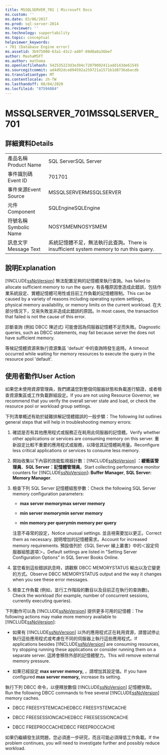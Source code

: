 ```yaml
---
title: MSSQLSERVER_701 | Microsoft Docs
ms.custom: ''
ms.date: 03/06/2017
ms.prod: sql-server-2014
ms.reviewer: ''
ms.technology: supportability
ms.topic: conceptual
helpviewer_keywords:
- 701 (Database Engine error)
ms.assetid: 3b975000-63a1-43c2-a40f-89d0a8a36bef
author: MashaMSFT
ms.author: mathoma
ms.openlocfilehash: 542535223d3e394c72079092411add143de61545
ms.sourcegitcommit: ad4d92dce894592a259721a1571b1d8736abacdb
ms.translationtype: MT
ms.contentlocale: zh-TW
ms.lasthandoff: 08/04/2020
ms.locfileid: "87594084"
---
```

# <a name="mssqlserver_701"></a><span data-ttu-id="43cff-102">MSSQLSERVER_701</span><span class="sxs-lookup"><span data-stu-id="43cff-102">MSSQLSERVER_701</span></span>
    
## <a name="details"></a><span data-ttu-id="43cff-103">詳細資料</span><span class="sxs-lookup"><span data-stu-id="43cff-103">Details</span></span>  
  
|||  
|-|-|  
|<span data-ttu-id="43cff-104">產品名稱</span><span class="sxs-lookup"><span data-stu-id="43cff-104">Product Name</span></span>|<span data-ttu-id="43cff-105">SQL Server</span><span class="sxs-lookup"><span data-stu-id="43cff-105">SQL Server</span></span>|  
|<span data-ttu-id="43cff-106">事件識別碼</span><span class="sxs-lookup"><span data-stu-id="43cff-106">Event ID</span></span>|<span data-ttu-id="43cff-107">701</span><span class="sxs-lookup"><span data-stu-id="43cff-107">701</span></span>|  
|<span data-ttu-id="43cff-108">事件來源</span><span class="sxs-lookup"><span data-stu-id="43cff-108">Event Source</span></span>|<span data-ttu-id="43cff-109">MSSQLSERVER</span><span class="sxs-lookup"><span data-stu-id="43cff-109">MSSQLSERVER</span></span>|  
|<span data-ttu-id="43cff-110">元件</span><span class="sxs-lookup"><span data-stu-id="43cff-110">Component</span></span>|<span data-ttu-id="43cff-111">SQLEngine</span><span class="sxs-lookup"><span data-stu-id="43cff-111">SQLEngine</span></span>|  
|<span data-ttu-id="43cff-112">符號名稱</span><span class="sxs-lookup"><span data-stu-id="43cff-112">Symbolic Name</span></span>|<span data-ttu-id="43cff-113">NOSYSMEM</span><span class="sxs-lookup"><span data-stu-id="43cff-113">NOSYSMEM</span></span>|  
|<span data-ttu-id="43cff-114">訊息文字</span><span class="sxs-lookup"><span data-stu-id="43cff-114">Message Text</span></span>|<span data-ttu-id="43cff-115">系統記憶體不足，無法執行此查詢。</span><span class="sxs-lookup"><span data-stu-id="43cff-115">There is insufficient system memory to run this query.</span></span>|  
  
## <a name="explanation"></a><span data-ttu-id="43cff-116">說明</span><span class="sxs-lookup"><span data-stu-id="43cff-116">Explanation</span></span>  
 [!INCLUDE[ssNoVersion](../../includes/ssnoversion-md.md)] <span data-ttu-id="43cff-117">無法配置足夠的記憶體來執行查詢。</span><span class="sxs-lookup"><span data-stu-id="43cff-117">has failed to allocate sufficient memory to run the query.</span></span> <span data-ttu-id="43cff-118">有各種原因會造成此錯誤，包括作業系統設定、實體記憶體可用性或目前工作負載的記憶體限制。</span><span class="sxs-lookup"><span data-stu-id="43cff-118">This can be caused by a variety of reasons including operating system settings, physical memory availability, or memory limits on the current workload.</span></span> <span data-ttu-id="43cff-119">在大部分情況下，交易失敗並非造成此錯誤的原因。</span><span class="sxs-lookup"><span data-stu-id="43cff-119">In most cases, the transaction that failed is not the cause of this error.</span></span>  
  
 <span data-ttu-id="43cff-120">診斷查詢 (例如 DBCC 陳述式) 可能會因為伺服器記憶體不足而失敗。</span><span class="sxs-lookup"><span data-stu-id="43cff-120">Diagnostic queries, such as DBCC statements, may fail because server the does not have sufficient memory.</span></span>  
  
 <span data-ttu-id="43cff-121">等候記憶體資源來執行資源集區 'default' 中的查詢時發生逾時。</span><span class="sxs-lookup"><span data-stu-id="43cff-121">A timeout occurred while waiting for memory resources to execute the query in the resource pool 'default'.</span></span>  
  
## <a name="user-action"></a><span data-ttu-id="43cff-122">使用者動作</span><span class="sxs-lookup"><span data-stu-id="43cff-122">User Action</span></span>  
 <span data-ttu-id="43cff-123">如果您未使用資源管理員，我們建議您對整個伺服器狀態和負載進行驗證，或者檢查資源集區或工作負載群組設定。</span><span class="sxs-lookup"><span data-stu-id="43cff-123">If you are not using Resource Governor, we recommend that you verify the overall server state and load, or check the resource pool or workload group settings.</span></span>  
  
 <span data-ttu-id="43cff-124">下列清單概述有助於疑難排解記憶體錯誤的一般步驟：</span><span class="sxs-lookup"><span data-stu-id="43cff-124">The following list outlines general steps that will help in troubleshooting memory errors:</span></span>  
  
1.  <span data-ttu-id="43cff-125">確認是否有其他應用程式或服務正在耗用此伺服器的記憶體。</span><span class="sxs-lookup"><span data-stu-id="43cff-125">Verify whether other applications or services are consuming memory on this server.</span></span> <span data-ttu-id="43cff-126">重新設定比較不重要的應用程式或服務，以降低其記憶體耗用量。</span><span class="sxs-lookup"><span data-stu-id="43cff-126">Reconfigure less critical applications or services to consume less memory.</span></span>  
  
2.  <span data-ttu-id="43cff-127">開始收集以下內容的效能監視器計數：[!INCLUDE[ssNoVersion](../../includes/ssnoversion-md.md)] **：緩衝區管理員**、**SQL Server：記憶體管理員**。</span><span class="sxs-lookup"><span data-stu-id="43cff-127">Start collecting performance monitor counters for [!INCLUDE[ssNoVersion](../../includes/ssnoversion-md.md)]**: Buffer Manager**, **SQL Server: Memory Manager**.</span></span>  
  
3.  <span data-ttu-id="43cff-128">檢查下列 SQL Server 記憶體組態參數：</span><span class="sxs-lookup"><span data-stu-id="43cff-128">Check the following SQL Server memory configuration parameters:</span></span>  
  
    -   <span data-ttu-id="43cff-129">**max server memory**</span><span class="sxs-lookup"><span data-stu-id="43cff-129">**max server memory**</span></span>  
  
    -   <span data-ttu-id="43cff-130">**min server memory**</span><span class="sxs-lookup"><span data-stu-id="43cff-130">**min server memory**</span></span>  
  
    -   <span data-ttu-id="43cff-131">**min memory per query**</span><span class="sxs-lookup"><span data-stu-id="43cff-131">**min memory per query**</span></span>  
  
     <span data-ttu-id="43cff-132">注意不尋常的設定，</span><span class="sxs-lookup"><span data-stu-id="43cff-132">Notice unusual settings.</span></span> <span data-ttu-id="43cff-133">並且視需要加以更正。</span><span class="sxs-lookup"><span data-stu-id="43cff-133">Correct them as necessary.</span></span> <span data-ttu-id="43cff-134">說明增加的記憶體需求。</span><span class="sxs-lookup"><span data-stu-id="43cff-134">Account for increased memory requirements.</span></span> <span data-ttu-id="43cff-135">預設值列於《SQL Server 線上叢書》中的＜設定伺服器組態選項＞。</span><span class="sxs-lookup"><span data-stu-id="43cff-135">Default settings are listed in "Setting Server Configuration Options" in SQL Server Books Online.</span></span>  
  
4.  <span data-ttu-id="43cff-136">當您看到這些錯誤訊息時，請觀察 DBCC MEMORYSTATUS 輸出以及它變更的方式。</span><span class="sxs-lookup"><span data-stu-id="43cff-136">Observe DBCC MEMORYSTATUS output and the way it changes when you see these error messages.</span></span>  
  
5.  <span data-ttu-id="43cff-137">檢查工作負載 (例如，並行工作階段的數目以及目前正在執行的查詢數)。</span><span class="sxs-lookup"><span data-stu-id="43cff-137">Check the workload (for example, number of concurrent sessions, currently executing queries).</span></span>  
  
 <span data-ttu-id="43cff-138">下列動作可以為 [!INCLUDE[ssNoVersion](../../includes/ssnoversion-md.md)] 提供更多可用的記憶體：</span><span class="sxs-lookup"><span data-stu-id="43cff-138">The following actions may make more memory available to [!INCLUDE[ssNoVersion](../../includes/ssnoversion-md.md)]:</span></span>  
  
-   <span data-ttu-id="43cff-139">如果有 [!INCLUDE[ssNoVersion](../../includes/ssnoversion-md.md)] 以外的應用程式正在耗用資源，請嘗試停止執行這些應用程式或考慮在不同的伺服器上執行這些應用程式。</span><span class="sxs-lookup"><span data-stu-id="43cff-139">If applications besides [!INCLUDE[ssNoVersion](../../includes/ssnoversion-md.md)] are consuming resources, try stopping running these applications or consider running them on a separate server.</span></span> <span data-ttu-id="43cff-140">這將會移除外部的記憶體壓力。</span><span class="sxs-lookup"><span data-stu-id="43cff-140">This will remove external memory pressure.</span></span>  
  
-   <span data-ttu-id="43cff-141">如果已經設定 **max server memory,** ，請增加其設定值。</span><span class="sxs-lookup"><span data-stu-id="43cff-141">If you have configured **max server memory,** increase its setting.</span></span>  
  
 <span data-ttu-id="43cff-142">執行下列 DBCC 命令，以便釋放數個 [!INCLUDE[ssNoVersion](../../includes/ssnoversion-md.md)] 記憶體快取。</span><span class="sxs-lookup"><span data-stu-id="43cff-142">Run the following DBCC commands to free several [!INCLUDE[ssNoVersion](../../includes/ssnoversion-md.md)] memory caches.</span></span>  
  
-   <span data-ttu-id="43cff-143">DBCC FREESYSTEMCACHE</span><span class="sxs-lookup"><span data-stu-id="43cff-143">DBCC FREESYSTEMCACHE</span></span>  
  
-   <span data-ttu-id="43cff-144">DBCC FREESESSIONCACHE</span><span class="sxs-lookup"><span data-stu-id="43cff-144">DBCC FREESESSIONCACHE</span></span>  
  
-   <span data-ttu-id="43cff-145">DBCC FREEPROCCACHE</span><span class="sxs-lookup"><span data-stu-id="43cff-145">DBCC FREEPROCCACHE</span></span>  
  
 <span data-ttu-id="43cff-146">如果仍繼續發生該問題，您必須進一步研究，而且可能必須降低工作負載。</span><span class="sxs-lookup"><span data-stu-id="43cff-146">If the problem continues, you will need to investigate further and possibly reduce workload.</span></span>  
  
  
